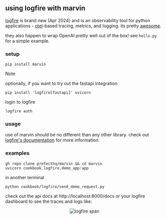 ## using logfire with marvin

[logfire](https://github.com/pydantic/logfire?tab=readme-ov-file#pydantic-logfire--uncomplicated-observability) is brand new (Apr 2024) and is an observability tool for python applications - [otel](https://opentelemetry.io/docs/what-is-opentelemetry/)-based tracing, metrics, and logging. its pretty [awesome](https://docs.pydantic.dev/logfire/#pydantic-logfire-the-observability-platform-you-deserve).

they also happen to wrap OpenAI pretty well out of the box! see `hello.py` for a simple example.

### setup
```conosle
pip install marvin
```
> [!NOTE]
> optionally, if you want to try out the fastapi integration
> ```console
> pip install 'logfire[fastapi]' uvicorn
> ```

login to logfire
```console
logfire auth
```

### usage
use of marvin should be no different than any other library. check out [logfire's documentation](https://docs.pydantic.dev/logfire/#pydantic-logfire-the-observability-platform-you-deserve) for more information.


### examples
```console
gh repo clone prefecthq/marvin && cd marvin
uvicorn cookbook.logfire.demo_app:app
```

in another terminal
```console
python cookbook/logfire/send_demo_request.py
```

check out the api docs at http://localhost:8000/docs or your logfire dashboard to see the traces and logs like:

<p align="center">
  <img src="/docs/assets/images/docs/examples/logfire-span.jpeg" alt="logfire span"/>
</p>
